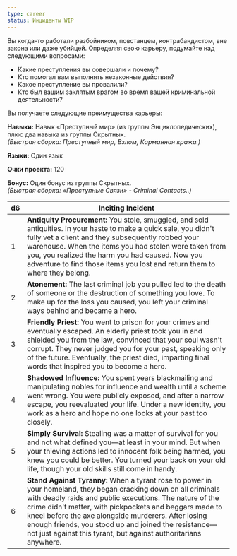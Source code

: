 ```yaml
---
type: career
status: Инциденты WIP
---
```

Вы когда-то работали разбойником, повстанцем, контрабандистом, вне закона или даже убийцей. Определяя свою карьеру, подумайте над следующими вопросами:
- Какие преступления вы совершали и почему?
- Кто помогал вам выполнять незаконные действия?
- Какое преступление вы провалили?
- Кто был вашим заклятым врагом во время вашей криминальной деятельности?

Вы получаете следующие преимущества карьеры:

**Навыки:** Навык «Преступный мир» (из группы Энциклопедических), плюс два навыка из группы Скрытных.  
_(Быстрая сборка: Преступный мир, Взлом, Карманная кража.)_

**Языки:** Один язык

**Очки проекта:** 120

**Бонус:** Один бонус из группы Скрытных.  
_(Быстрая сборка: «Преступные Связи» - Criminal Contacts..)_

| d6  | Inciting Incident                                                                                                                                                                                                                                                                                                                                                                                                        |
| --- | ------------------------------------------------------------------------------------------------------------------------------------------------------------------------------------------------------------------------------------------------------------------------------------------------------------------------------------------------------------------------------------------------------------------------ |
| 1   | **Antiquity Procurement:** You stole, smuggled, and sold antiquities. In your haste to make a quick sale, you didn't fully vet a client and they subsequently robbed your warehouse. When the items you had stolen were taken from you, you realized the harm you had caused. Now you adventure to find those items you lost and return them to where they belong.                                                       |
| 2   | **Atonement:** The last criminal job you pulled led to the death of someone or the destruction of something you love. To make up for the loss you caused, you left your criminal ways behind and became a hero.                                                                                                                                                                                                          |
| 3   | **Friendly Priest:** You went to prison for your crimes and eventually escaped. An elderly priest took you in and shielded you from the law, convinced that your soul wasn't corrupt. They never judged you for your past, speaking only of the future. Eventually, the priest died, imparting final words that inspired you to become a hero.                                                                           |
| 4   | **Shadowed Influence:** You spent years blackmailing and manipulating nobles for influence and wealth until a scheme went wrong. You were publicly exposed, and after a narrow escape, you reevaluated your life. Under a new identity, you work as a hero and hope no one looks at your past too closely.                                                                                                               |
| 5   | **Simply Survival:** Stealing was a matter of survival for you and not what defined you—at least in your mind. But when your thieving actions led to innocent folk being harmed, you knew you could be better. You turned your back on your old life, though your old skills still come in handy.                                                                                                                        |
| 6   | **Stand Against Tyranny:** When a tyrant rose to power in your homeland, they began cracking down on all criminals with deadly raids and public executions. The nature of the crime didn't matter, with pickpockets and beggars made to kneel before the axe alongside murderers. After losing enough friends, you stood up and joined the resistance—not just against this tyrant, but against authoritarians anywhere. |

